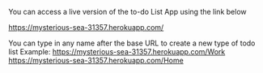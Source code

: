 You can access a live version of the to-do List App using the link below

https://mysterious-sea-31357.herokuapp.com/

You can type in any name after the base URL to create a new type of todo list 
Example:
https://mysterious-sea-31357.herokuapp.com/Work
https://mysterious-sea-31357.herokuapp.com/Home
